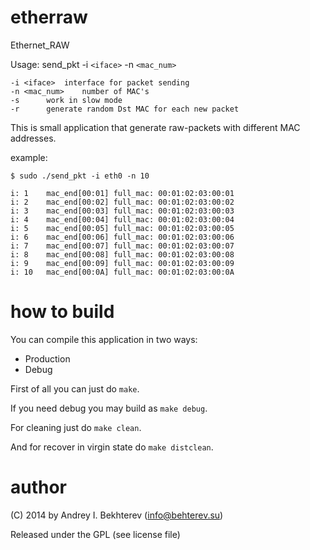 etherraw
========

Ethernet_RAW

Usage: send_pkt -i `<iface>` -n `<mac_num>`

	-i <iface>	interface for packet sending
	-n <mac_num>	number of MAC's
	-s		work in slow mode
	-r 		generate random Dst MAC for each new packet

This is small application that generate raw-packets with different MAC addresses.

example:

```
$ sudo ./send_pkt -i eth0 -n 10

i: 1	mac_end[00:01] full_mac: 00:01:02:03:00:01
i: 2	mac_end[00:02] full_mac: 00:01:02:03:00:02
i: 3	mac_end[00:03] full_mac: 00:01:02:03:00:03
i: 4	mac_end[00:04] full_mac: 00:01:02:03:00:04
i: 5	mac_end[00:05] full_mac: 00:01:02:03:00:05
i: 6	mac_end[00:06] full_mac: 00:01:02:03:00:06
i: 7	mac_end[00:07] full_mac: 00:01:02:03:00:07
i: 8	mac_end[00:08] full_mac: 00:01:02:03:00:08
i: 9	mac_end[00:09] full_mac: 00:01:02:03:00:09
i: 10	mac_end[00:0A] full_mac: 00:01:02:03:00:0A

```

how to build
=========

You can compile this application in two ways:

 * Production
 * Debug

First of all you can just do `make`.

If you need debug you may build as `make debug`.

For cleaning just do `make clean`.

And for recover in virgin state do `make distclean`.

author
======

(C) 2014 by Andrey I. Bekhterev (info@behterev.su)

Released under the GPL (see license file)
